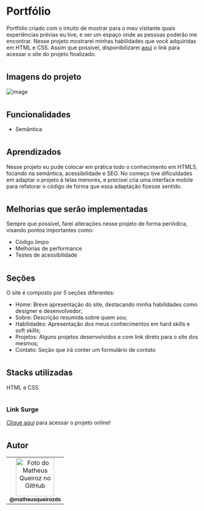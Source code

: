 # Portfólio

Portfólio criado com o intuito de mostrar para o meu visitante quais experiências prévias eu tive, e ser um espaço onde as pessoas poderão me encontrar. Nesse projeto mostrarei minhas habilidades que você adquiridas em HTML e CSS. Assim que possível, disponibilizarei [aqui](gray-eggs.surge.sh) o link para acessar o site do projeto finalizado.

#

## Imagens do projeto

![image](https://user-images.githubusercontent.com/70871620/170805577-e07acc80-38c7-408f-9fce-aacd00bdf2b4.png)

#

## Funcionalidades

-   Semântica

#

## Aprendizados

Nesse projeto eu pude colocar em prática todo o conhecimento em HTML5, focando na semântica, acessibilidade e SEO. No começo tive dificuldades em adaptar o projeto à telas menores, e precisei cria uma interface mobile para refatorar o código de forma que essa adaptação fizesse sentido.

#

## Melhorias que serão implementadas

Sempre que possível, farei alterações nesse projeto de forma periódica, visando pontos importantes como:

-   Código limpo
-   Melhorias de performance
-   Testes de acessibilidade

#

## Seções

O site é composto por 5 seções diferentes:

-   Home: Breve apresentação do site, destacando minha habilidades como designer e desenvolvedor;
-   Sobre: Descrição resumida sobre quem sou;
-   Habilidades: Apresentação dos meus conhecimentos em hard skills e soft skills;
-   Projetos: Alguns projetos desenvolvidos e com link direto para o site dos mesmos;
-   Contato: Seção que irá conter um formulário de contato

#

## Stacks utilizadas

HTML e CSS

#

### Link Surge

[Clique aqui](gray-eggs.surge.sh) para acessar o projeto online!

#

## Autor

<table>
  <tr>
    <td align="center">
      <a href="https://github.com/matheusqueirozds">
        <img src="https://avatars.githubusercontent.com/u/70871620?v=4" width="100px;" alt="Foto do Matheus Queiroz no GitHub"/><br>
        <sub>
          <b>@matheusqueirozds</b>
        </sub>
      </a>
    </td>
  </tr>
</table>
